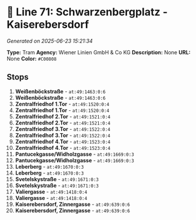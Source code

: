 # 🚊 Line 71: Schwarzenbergplatz - Kaiserebersdorf

*Generated on 2025-06-23 15:21:34*

**Type:** Tram
**Agency:** Wiener Linien GmbH & Co KG
**Description:** None
**URL:** None
**Color:** `#C00808`

## Stops

1. **Weißenböckstraße** - `at:49:1463:0:6`
2. **Weißenböckstraße** - `at:49:1463:0:6`
3. **Zentralfriedhof 1.Tor** - `at:49:1520:0:4`
4. **Zentralfriedhof 1.Tor** - `at:49:1520:0:4`
5. **Zentralfriedhof 2.Tor** - `at:49:1521:0:4`
6. **Zentralfriedhof 2.Tor** - `at:49:1521:0:4`
7. **Zentralfriedhof 3.Tor** - `at:49:1522:0:4`
8. **Zentralfriedhof 3.Tor** - `at:49:1522:0:4`
9. **Zentralfriedhof 4.Tor** - `at:49:1523:0:4`
10. **Zentralfriedhof 4.Tor** - `at:49:1523:0:4`
11. **Pantucekgasse/Widholzgasse** - `at:49:1669:0:3`
12. **Pantucekgasse/Widholzgasse** - `at:49:1669:0:3`
13. **Leberberg** - `at:49:1670:0:3`
14. **Leberberg** - `at:49:1670:0:3`
15. **Svetelskystraße** - `at:49:1671:0:3`
16. **Svetelskystraße** - `at:49:1671:0:3`
17. **Valiergasse** - `at:49:1418:0:4`
18. **Valiergasse** - `at:49:1418:0:4`
19. **Kaiserebersdorf, Zinnergasse** - `at:49:639:0:6`
20. **Kaiserebersdorf, Zinnergasse** - `at:49:639:0:6`